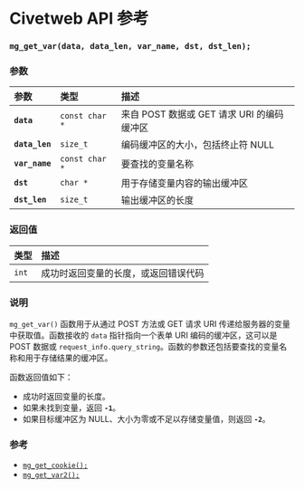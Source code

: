 # Civetweb API 参考

### `mg_get_var(data, data_len, var_name, dst, dst_len);`

### 参数

| 参数 | 类型 | 描述 |
| :--- | :--- | :--- |
| **`data`** | `const char *` | 来自 POST 数据或 GET 请求 URI 的编码缓冲区 |
| **`data_len`** | `size_t` | 编码缓冲区的大小，包括终止符 NULL |
| **`var_name`** | `const char *` | 要查找的变量名称 |
| **`dst`** | `char *` | 用于存储变量内容的输出缓冲区 |
| **`dst_len`** | `size_t` | 输出缓冲区的长度 |

### 返回值

| 类型 | 描述 |
| :--- | :--- |
| `int` | 成功时返回变量的长度，或返回错误代码 |

### 说明

`mg_get_var()` 函数用于从通过 POST 方法或 GET 请求 URI 传递给服务器的变量中获取值。函数接收的 `data` 指针指向一个表单 URI 编码的缓冲区，这可以是 POST 数据或 `request_info.query_string`。函数的参数还包括要查找的变量名称和用于存储结果的缓冲区。

函数返回值如下：
- 成功时返回变量的长度。
- 如果未找到变量，返回 **`-1`**。
- 如果目标缓冲区为 NULL、大小为零或不足以存储变量值，则返回 **`-2`**。

### 参考

* [`mg_get_cookie();`](mg_get_cookie.md)
* [`mg_get_var2();`](mg_get_var2.md)